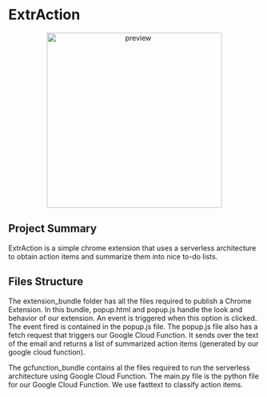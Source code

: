 # ExtrAction

<p align="center">
  <img src="https://github.com/rocassius/capstone/blob/master/chrome_extension/extension_bundle/img/Rainbow_Logo.png" width="350" title="preview">
</p>

## Project Summary

ExtrAction is a simple chrome extension that uses a serverless architecture to obtain action items and summarize them into nice to-do lists. 

## Files Structure

The extension_bundle folder has all the files required to publish a Chrome Extension. In this bundle, popup.html and popup.js handle the look and behavior of our extension. An event is triggered when this option is clicked. The event fired is contained in the popup.js file. The popup.js file also has a fetch request that triggers our Google Cloud Function. It sends over the text of the email and returns a list of summarized action items (generated by our google cloud function).

The gcfunction_bundle contains al the files required to run the serverless architecture using Google Cloud Function. The main.py file is the python file for our Google Cloud Function. We use fasttext to classify action items.

